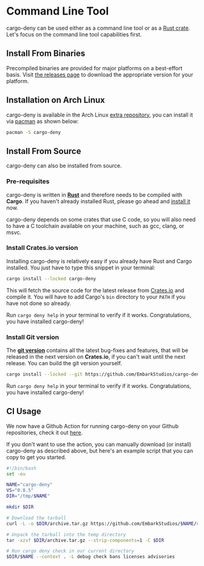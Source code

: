 # Command Line Tool

cargo-deny can be used either as a command line tool or as a [Rust crate](https://crates.io/crates/cargo-deny). Let's focus on the command line tool capabilities first.

## Install From Binaries

Precompiled binaries are provided for major platforms on a best-effort basis. Visit [the releases page](https://github.com/EmbarkStudios/cargo-deny/releases) to download the appropriate version for your platform.

## Installation on Arch Linux

cargo-deny is available in the Arch Linux [extra repository](https://archlinux.org/packages/extra/x86_64/cargo-deny/), you can install it via [pacman](https://wiki.archlinux.org/title/Pacman) as shown below:

```bash
pacman -S cargo-deny
```

## Install From Source

cargo-deny can also be installed from source.

### Pre-requisites

cargo-deny is written in **[Rust](https://www.rust-lang.org/)** and therefore needs to be compiled with **Cargo**. If you haven't already installed Rust, please go ahead and [install it](https://www.rust-lang.org/tools/install) now.

cargo-deny depends on some crates that use C code, so you will also need to have a C toolchain available on your machine, such as gcc, clang, or msvc.

### Install Crates.io version

Installing cargo-deny is relatively easy if you already have Rust and Cargo installed. You just have to type this snippet in your terminal:

```bash
cargo install --locked cargo-deny
```

This will fetch the source code for the latest release from [Crates.io](https://crates.io/) and compile it. You will have to add Cargo's `bin` directory to your `PATH` if you have not done so already.

Run `cargo deny help` in your terminal to verify if it works. Congratulations, you have installed cargo-deny!

### Install Git version

The **[git version](https://github.com/EmbarkStudios/cargo-deny)** contains all the latest bug-fixes and features, that will be released in the next version on **Crates.io**, if you can't wait until the next release. You can build the git version yourself.

```bash
cargo install --locked --git https://github.com/EmbarkStudios/cargo-deny cargo-deny
```

Run `cargo deny help` in your terminal to verify if it works. Congratulations, you have installed cargo-deny!

## CI Usage

We now have a Github Action for running cargo-deny on your Github repositories, check it out [here](https://github.com/EmbarkStudios/cargo-deny-action).

If you don't want to use the action, you can manually download (or install) cargo-deny as described above, but here's an example script that you can copy to get you started.

```bash
#!/bin/bash
set -eu

NAME="cargo-deny"
VS="0.8.5"
DIR="/tmp/$NAME"

mkdir $DIR

# Download the tarball
curl -L -o $DIR/archive.tar.gz https://github.com/EmbarkStudios/$NAME/releases/download/$VS/$NAME-$VS-x86_64-unknown-linux-musl.tar.gz

# Unpack the tarball into the temp directory
tar -xzvf $DIR/archive.tar.gz --strip-components=1 -C $DIR

# Run cargo deny check in our current directory
$DIR/$NAME --context . -L debug check bans licenses advisories
```
